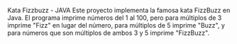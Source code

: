 Kata Fizzbuzz - JAVA
Este proyecto implementa la famosa kata FizzBuzz en Java. El programa imprime números del 1 al 100, pero para múltiplos de 3 imprime "Fizz" en lugar del número, para múltiplos de 5 imprime "Buzz", y para números que son múltiplos de ambos 3 y 5 imprime "FizzBuzz".
